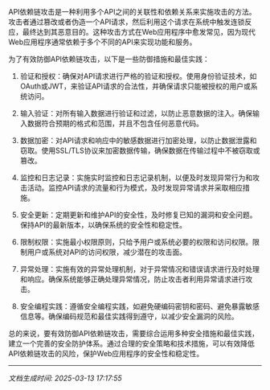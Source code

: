 API依赖链攻击是一种利用多个API之间的关联性和依赖关系来实施攻击的方法。攻击者通过篡改或者伪造一个API请求，然后利用这个请求在系统中触发连锁反应，最终达到其恶意目的。这种攻击方式在Web应用程序中愈发常见，因为现代Web应用程序通常依赖于多个不同的API来实现功能和服务。

为了有效防御API依赖链攻击，以下是一些防御措施和最佳实践：

1. 验证和授权：确保对API请求进行严格的验证和授权。使用身份验证技术，如OAuth或JWT，来验证API请求的合法性，并确保请求只能被授权的用户或系统访问。

2. 输入验证：对所有输入数据进行验证和过滤，以防止恶意数据的注入。确保输入数据符合预期的格式和范围，并且不包含任何恶意代码。

3. 数据加密：对API请求和响应中的敏感数据进行加密处理，以防止数据泄露和窃取。使用SSL/TLS协议来加密数据传输，确保数据在传输过程中不被窃取或篡改。

4. 监控和日志记录：实施实时监控和日志记录机制，以便及时发现异常行为和攻击活动。监控API请求的流量和行为模式，及时发现异常请求并采取相应措施。

5. 安全更新：定期更新和维护API的安全性，及时修复已知的漏洞和安全问题。保持API的最新版本，以确保系统的安全性和稳定性。

6. 限制权限：实施最小权限原则，只给予用户或系统必要的权限和访问权限。限制用户或系统对API的访问权限，减少潜在的攻击面。

7. 异常处理：实施有效的异常处理机制，对于异常情况和错误请求进行及时处理和响应。确保系统能够正确处理异常情况，防止攻击者利用异常请求进行攻击。

8. 安全编程实践：遵循安全编程实践，如避免硬编码密钥和密码、避免暴露敏感信息等。确保编码规范和最佳实践得到遵守，以减少安全漏洞的风险。

总的来说，要有效防御API依赖链攻击，需要综合运用多种安全措施和最佳实践，建立一个完善的安全防护体系。通过合理的安全策略和技术措施，可以有效降低API依赖链攻击的风险，保护Web应用程序的安全性和稳定性。

---

*文档生成时间: 2025-03-13 17:17:55*












